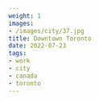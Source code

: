 ```yaml
---
weight: 1
images:
- /images/city/37.jpg
title: Downtown Toronto
date: 2022-07-23
tags:
- work
- city
- canada
- toronto
---
```

